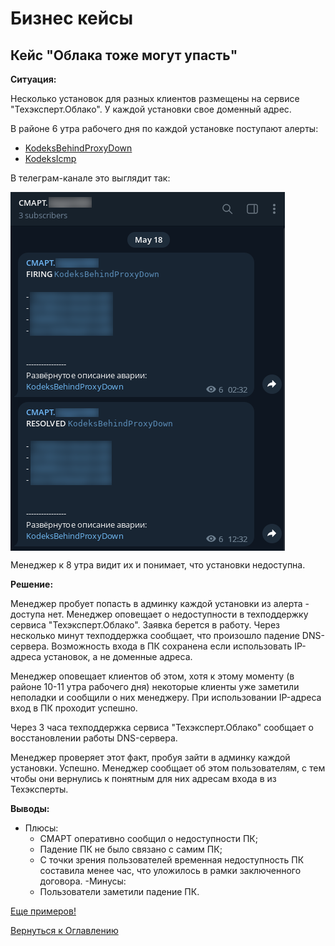 # Бизнес кейсы

## Кейс "Облака тоже могут упасть"

**Ситуация:**

Несколько установок для разных клиентов размещены на сервисе "Техэксперт.Облако".
У каждой установки свое доменный адрес.

В районе 6 утра рабочего дня по каждой установке поступают алерты:
- [KodeksBehindProxyDown](http://smart.uniclass.ru/docs/errors/KodeksBehindProxyDown.md)
- [KodeksIcmp](http://smart.uniclass.ru/docs/errors/KodeksIcmp.md)

В телеграм-канале это выглядит так:

<img src="img/smart real cases/search empty_telegram.png" alt="Алерт в канал telegram" align=top>

Менеджер к 8 утра видит их и понимает, что установки недоступна.

**Решение:**

Менеджер пробует попасть в админку каждой установки из алерта - доступа нет.
Менеджер оповещает о недоступности в техподдержку сервиса "Техэксперт.Облако".
Заявка берется в работу.
Через несколько минут техподдержка сообщает, что произошло падение DNS-сервера.
Возможность входа в ПК сохранена если использовать IP-адреса установок, а не доменные адреса.

Менеджер оповещает клиентов об этом, хотя к этому моменту (в районе 10-11 утра рабочего дня) некоторые клиенты уже заметили неполадки и сообщили о них менеджеру.
При использовании IP-адреса вход в ПК проходит успешно.

Через 3 часа техподдержка сервиса "Техэксперт.Облако" сообщает о восстановлении работы DNS-сервера.

Менеджер проверяет этот факт, пробуя зайти в админку каждой установки.
Успешно.
Менеджер сообщает об этом пользователям, с тем чтобы они вернулись к понятным для них адресам входа в из Техэксперты.

**Выводы:**
- Плюсы:
  - СМАРТ оперативно сообщил о недоступности ПК;
  - Падение ПК не было связано с самим ПК;
  - С точки зрения пользователей временная недоступность ПК составила менее час, что уложилось в рамки заключенного договора.
-Минусы:
  - Пользователи заметили падение ПК.

[Еще примеров!](102-smart-real-cases-3.md)

[Вернуться к Оглавлению](Readme.md)